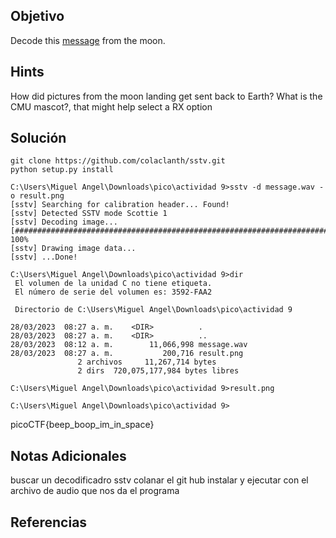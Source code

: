 ## Objetivo
Decode this [message](https://jupiter.challenges.picoctf.org/static/fc1edf07742e98a480c6aff7d2546107/message.wav) from the moon.
## Hints
How did pictures from the moon landing get sent back to Earth?
What is the CMU mascot?, that might help select a RX option
## Solución

```
git clone https://github.com/colaclanth/sstv.git
python setup.py install

C:\Users\Miguel Angel\Downloads\pico\actividad 9>sstv -d message.wav -o result.png
[sstv] Searching for calibration header... Found!
[sstv] Detected SSTV mode Scottie 1
[sstv] Decoding image...   [######################################################################################] 100%
[sstv] Drawing image data...
[sstv] ...Done!

C:\Users\Miguel Angel\Downloads\pico\actividad 9>dir
 El volumen de la unidad C no tiene etiqueta.
 El número de serie del volumen es: 3592-FAA2

 Directorio de C:\Users\Miguel Angel\Downloads\pico\actividad 9

28/03/2023  08:27 a. m.    <DIR>          .
28/03/2023  08:27 a. m.    <DIR>          ..
28/03/2023  08:12 a. m.        11,066,998 message.wav
28/03/2023  08:27 a. m.           200,716 result.png
               2 archivos     11,267,714 bytes
               2 dirs  720,075,177,984 bytes libres

C:\Users\Miguel Angel\Downloads\pico\actividad 9>result.png

C:\Users\Miguel Angel\Downloads\pico\actividad 9>
```
picoCTF{beep_boop_im_in_space}
## Notas Adicionales
buscar un decodificadro sstv 
colanar el git hub instalar y ejecutar con el archivo de audio que nos da el programa 

## Referencias